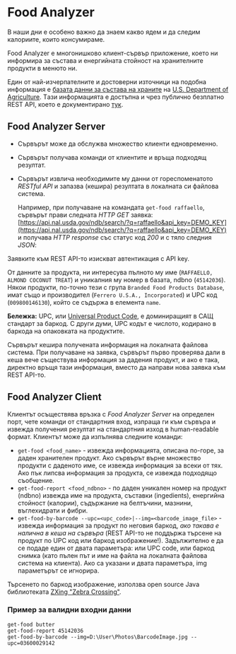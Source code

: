 # Food Analyzer

В наши дни е особено важно да знаем какво ядем и да следим калориите, които консумираме. 

Food Analyzer e многонишково клиент-сървър приложение, което ни информира за състава и енергийната стойност на хранителните продукти в менюто ни.

Един от най-изчерпателните и достоверни източници на подобна информация е [базата данни за състава на храните](https://ndb.nal.usda.gov/ndb/) на [U.S. Department of Agriculture](https://www.usda.gov/). Tази информацията е достъпна и чрез публично безплатно REST API, което е документирано [тук](https://ndb.nal.usda.gov/ndb/doc/apilist/API-FOOD-REPORTV2.md).

## Food Analyzer Server

-   Сървърът може да обслужва множество клиенти едновременно.
-   Сървърът получава команди от клиентите и връща подходящ резултат.
-   Сървърът извлича необходимите му данни от гореспоменатото _RESTful API_ и запазва (кешира) резултата в локалната си файлова система.
    
    Например, при получаване на командата `get-food raffaello`, сървърът прави следната _HTTP GET_ заявка: [https://api.nal.usda.gov/ndb/search/?q=raffaello&api_key=DEMO_KEY](https://api.nal.usda.gov/ndb/search/?q=raffaello&api_key=DEMO_KEY) и получава _HTTP response_ със статус код _200_ и с тяло следния _JSON_:

  

Заявките към REST API-то изискват автентикация с API key.

От данните за продукта, ни интересува пълното му име (`RAFFAELLO, ALMOND COCONUT TREAT`) и уникалния му номер в базата, ndbno (`45142036`). Някои продукти, по-точно тези с група `Branded Food Products Database`, имат също и производител (`Ferrero U.S.A., Incorporated`) и UPC код (`009800146130`), който се съдържа в елемента `name`.

**Бележка:** UPC, или [Universal Product Code](https://en.wikipedia.org/wiki/Universal_Product_Code), е доминиращият в САЩ стандарт за баркод. С други думи, UPC кодът е числото, кодирано в баркода на опаковката на продуктите.

Сървърът кешира получената информация на локалната файлова система. При получаване на заявка, сървърът първо проверява дали в кеша вече съществува информация за дадения продукт, и ако е така, директно връщя тази информация, вместо да направи нова заявка към REST API-то.

## Food Analyzer Client
Клиентът осъществява връзка с _Food Analyzer Server_ на определен порт, чете команди от стандартния вход, изпраща ги към сървъра и извежда получения резултат на стандартния изход в human-readable формат. Клиентът може да изпълнява следните команди:

-   `get-food <food_name>` - извежда информацията, описана по-горе, за даден хранителен продукт. Ако сървърът върне множество продукти с даденото име, се извежда информация за всеки от тях. Ако пък липсва информация за продукта, се извежда подходящо съобщение.
-   `get-food-report <food_ndbno>` - по даден уникален номер на продукт (ndbno) извежда име на продукта, съставки (ingedients), енергийна стойност (калории), съдържание на белтъчини, мазнини, въглехидрати и фибри.
-   `get-food-by-barcode --upc=<upc_code>|--img=<barcode_image_file>` - извежда информация за продукт по неговия баркод, _ако такава е налична в кеша на сървъра_ (REST API-то не поддържа търсене на продукт по UPC код или баркод изображение!). Задължително е да се подаде един от двата параметъра: или UPC code, или баркод снимка (като пълен път и име на файла на локалната файлова система на клиента). Ако са указани и двата параметъра, img параметърът се игнорира.

Търсенето по баркод изображение, използва open source Java библиотеката [ZXing "Zebra Crossing"](https://github.com/zxing/zxing).

### Пример за валидни входни данни
```
get-food butter
get-food-report 45142036
get-food-by-barcode --img=D:\User\Photos\BarcodeImage.jpg --upc=03600029142
```
